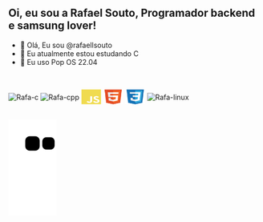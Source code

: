## Oi, eu sou a Rafael Souto, Programador backend e samsung lover!

- 👋 Olá, Eu sou @rafaellsouto
- 🌱 Eu atualmente estou estudando C
- 🚀 Eu uso Pop OS 22.04
##
<!--
<div align="center">
  <a href="https://github.com/rafaellsouto">
  <img height="180em" src="https://github-readme-stats.vercel.app/api?username=rafaellsouto&show_icons=true&theme=dracula&include_all_commits=true&count_private=true"/>
  <img height="180em" src="https://github-readme-stats.vercel.app/api/top-langs/?username=rafaellsouto&layout=compact&langs_count=7&theme=dracula"/>
</div>
-->

<div style="display: inline_block"><br>
  <img align="center" alt="Rafa-c" height="30" width="40" src="https://cdn.jsdelivr.net/gh/devicons/devicon/icons/c/c-original.svg" />
  <img align="center" alt="Rafa-cpp" height="30" width="40" src="https://cdn.jsdelivr.net/gh/devicons/devicon/icons/cplusplus/cplusplus-original.svg" />
  <img align="center" alt="Rafa-Js" height="30" width="40" src="https://raw.githubusercontent.com/devicons/devicon/master/icons/javascript/javascript-plain.svg">
  <img align="center" alt="Rafa-HTML" height="30" width="40" src="https://raw.githubusercontent.com/devicons/devicon/master/icons/html5/html5-original.svg">
  <img align="center" alt="Rafa-CSS" height="30" width="40" src="https://raw.githubusercontent.com/devicons/devicon/master/icons/css3/css3-original.svg">
 <img align="center" alt="Rafa-linux" height="30" width="40" src="https://cdn.jsdelivr.net/gh/devicons/devicon/icons/linux/linux-original.svg" />
</div>

##
  
<div> 
  <!--<a href="https://instagram.com/rafaell.souto" target="_blank"><img src="https://img.shields.io/badge/-Instagram-%23E4405F?style=for-the-badge&logo=instagram&logoColor=white" target="_blank"></a>-->
 
  ![Snake animation](https://github.com/rafaellsouto/rafaellsouto/blob/output/github-contribution-grid-snake.svg)
 
</div>

<!---
rafaellsouto/rafaellsouto is a ✨ special ✨ repository because its `README.md` (this file) appears on your GitHub profile.
You can click the Preview link to take a look at your changes.
--->
